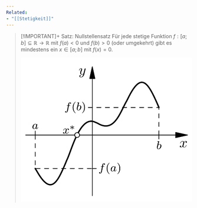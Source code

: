 ```yaml
---
Related:
- "[[Stetigkeit]]"
---
```


> [!IMPORTANT]+ Satz: Nullstellensatz
> Für jede stetige Funktion $f: [a; b] \subseteq\mathbb{R}\to\mathbb{R}$ mit $f(a)\lt 0$ und $f(b) \gt 0$ (oder umgekehrt) gibt es mindestens ein $x\in[a;b]$ mit $f(x) = 0$.
> 
> ![Nullstellensatz](../Resources/Stetigkeit/Nullstellensatz.jpg)